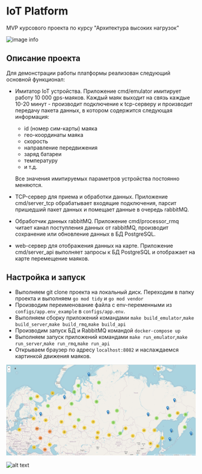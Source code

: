 # IoT Platform

MVP курсового проекта по курсу "Архитектура высоких нагрузок"

![image info](./doc/otus_system_design.png)


## Описание проекта

Для демонстрации работы платформы реализован следующий основной функционал:

- Имитатор IoT устройства. Приложение cmd/emulator имитирует работу 10 000 gps-маяков. Каждый маяк выходит 
на связь каждые 10-20 минут - производит подключение к tcp-серверу и производит передачу пакета данных, 
в котором содержится следующая информация:
  - id (номер сим-карты) маяка
  - гео-координаты маяка
  - скорость
  - направление передвижения
  - заряд батареи
  - температуру
  - и т.д.
  
  Все значения имитируемых параметров устройства постоянно меняются.

- TCP-сервер для приема и обработки данных. Приложение cmd/server_tcp обрабатывает входящие подключения, парсит пришедший пакет данных и 
помещает данные в очередь rabbitMQ.
- Обработчик данных rabbitMQ. Приложение cmd/processor_rmq читает канал поступления данных от rabbitMQ, производит 
сохранение или обновление данных в БД PostgreSQL.
- web-сервер для отображения данных на карте. Приложение cmd/server_api выполняет запросы к БД PostgreSQL и отображает 
на карте перемещение маяков.

## Настройка и запуск
- Выполняем git clone проекта на локальный диск. Переходим в папку проекта и выполняем `go mod tidy` и `go mod vendor`
- Производим переименование файла c env-переменными из `configs/app.env_example` в `configs/app.env`.
- Выполняем сборку приложений командами `make build_emulator`,`make build_server`,`make build_rmq`,`make build_api`
- Производим запуск БД и RabbitMQ командой `docker-compose up` 
- Выполняем запуск приложений командами `make run_emulator`,`make run_server`,`make run_rmq`,`make run_api` 
- Открываем браузер по адресу `localhost:8082` и наслаждаемся картинкой движения маяков.

![image info](./doc/screenshot.png)

![alt text](./doc/beacon.gif)